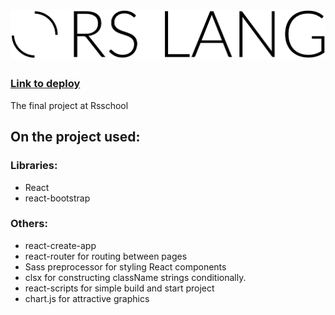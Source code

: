 # ![image](./src/assets/img/logo-start-page.png)
### [Link to deploy](https://rslang-team32-maxvvellh0use.netlify.app)

The final project at Rsschool

## On the project used:

### Libraries:

- React
- react-bootstrap

### Others: 

- react-create-app
- react-router for routing between pages
- Sass preprocessor for styling React components
- clsx for constructing className strings conditionally.
- react-scripts for simple build and start project
- chart.js for attractive graphics
